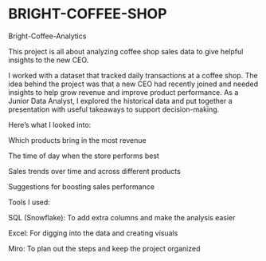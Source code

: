 # BRIGHT-COFFEE-SHOP

Bright-Coffee-Analytics

This project is all about analyzing coffee shop sales data to give helpful insights to the new CEO.

I worked with a dataset that tracked daily transactions at a coffee shop. The idea behind the project was that a new CEO had recently joined and needed insights to help grow revenue and improve product performance. As a Junior Data Analyst, I explored the historical data and put together a presentation with useful takeaways to support decision-making.

Here’s what I looked into:

Which products bring in the most revenue

The time of day when the store performs best

Sales trends over time and across different products

Suggestions for boosting sales performance

Tools I used:

SQL (Snowflake): To add extra columns and make the analysis easier

Excel: For digging into the data and creating visuals

Miro: To plan out the steps and keep the project organized
